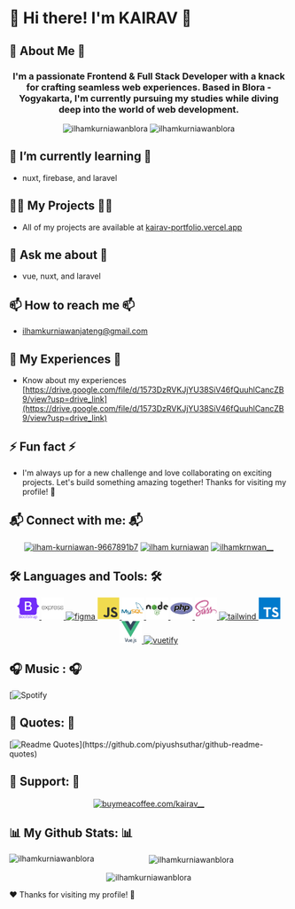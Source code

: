 # 👋 Hi there! I'm KAIRAV 👋

## 🚀 About Me 🚀 
<h3 align="center">I'm a passionate Frontend & Full Stack Developer with a knack for crafting seamless web experiences. Based in Blora - Yogyakarta, I'm currently pursuing my studies while diving deep into the world of web development.</h3>

<p align="center"> 
  <img src="https://komarev.com/ghpvc/?username=ilhamkurniawanblora&label=Profile%20views&color=0e75b6&style=flat" alt="ilhamkurniawanblora" /> 
  <img src="https://github-profile-trophy.vercel.app/?username=ilhamkurniawanblora" alt="ilhamkurniawanblora" /> 
</p>

## 🌱 I’m currently learning 🌱 
* nuxt, firebase, and laravel

## 👨‍💻 My Projects 👨‍💻 
* All of my projects are available at [kairav-portfolio.vercel.app](kairav-portfolio.vercel.app)

## 💬 Ask me about 💬
* vue, nuxt, and laravel

## 📫 How to reach me 📫
* ilhamkurniawanjateng@gmail.com

## 📄 My Experiences 📄
* Know about my experiences [https://drive.google.com/file/d/1573DzRVKJjYU38SiV46fQuuhlCancZB9/view?usp=drive_link](https://drive.google.com/file/d/1573DzRVKJjYU38SiV46fQuuhlCancZB9/view?usp=drive_link)

## ⚡ Fun fact ⚡
* I'm always up for a new challenge and love collaborating on exciting projects. Let's build something amazing together! Thanks for visiting my profile! 🚀

## 📬 Connect with me: 📬
<p align="center">
<a href="https://linkedin.com/in/ilham-kurniawan-9667891b7" target="blank"><img align="center" src="https://raw.githubusercontent.com/rahuldkjain/github-profile-readme-generator/master/src/images/icons/Social/linked-in-alt.svg" alt="ilham-kurniawan-9667891b7" height="30" width="40" /></a>
<a href="https://fb.com/ilham kurniawan" target="blank"><img align="center" src="https://raw.githubusercontent.com/rahuldkjain/github-profile-readme-generator/master/src/images/icons/Social/facebook.svg" alt="ilham kurniawan" height="30" width="40" /></a>
<a href="https://instagram.com/ilhamkrnwan__" target="blank"><img align="center" src="https://raw.githubusercontent.com/rahuldkjain/github-profile-readme-generator/master/src/images/icons/Social/instagram.svg" alt="ilhamkrnwan__" height="30" width="40" /></a>
</p>

## 🛠️ Languages and Tools: 🛠️
<p align="center">
<a href="https://getbootstrap.com" target="_blank" rel="noreferrer"> <img src="https://raw.githubusercontent.com/devicons/devicon/master/icons/bootstrap/bootstrap-plain-wordmark.svg" alt="bootstrap" width="40" height="40"/> </a> 
<a href="https://expressjs.com" target="_blank" rel="noreferrer"> <img src="https://raw.githubusercontent.com/devicons/devicon/master/icons/express/express-original-wordmark.svg" alt="express" width="40" height="40"/> </a> 
<a href="https://www.figma.com/" target="_blank" rel="noreferrer"> <img src="https://www.vectorlogo.zone/logos/figma/figma-icon.svg" alt="figma" width="40" height="40"/> </a> 
<a href="https://developer.mozilla.org/en-US/docs/Web/JavaScript" target="_blank" rel="noreferrer"> <img src="https://raw.githubusercontent.com/devicons/devicon/master/icons/javascript/javascript-original.svg" alt="javascript" width="40" height="40"/> </a> 
<a href="https://www.mysql.com/" target="_blank" rel="noreferrer"> <img src="https://raw.githubusercontent.com/devicons/devicon/master/icons/mysql/mysql-original-wordmark.svg" alt="mysql" width="40" height="40"/> </a> 
<a href="https://nodejs.org" target="_blank" rel="noreferrer"> <img src="https://raw.githubusercontent.com/devicons/devicon/master/icons/nodejs/nodejs-original-wordmark.svg" alt="nodejs" width="40" height="40"/> </a> 
<a href="https://www.php.net" target="_blank" rel="noreferrer"> <img src="https://raw.githubusercontent.com/devicons/devicon/master/icons/php/php-original.svg" alt="php" width="40" height="40"/> </a> 
<a href="https://sass-lang.com" target="_blank" rel="noreferrer"> <img src="https://raw.githubusercontent.com/devicons/devicon/master/icons/sass/sass-original.svg" alt="sass" width="40" height="40"/> </a> 
<a href="https://tailwindcss.com/" target="_blank" rel="noreferrer"> <img src="https://www.vectorlogo.zone/logos/tailwindcss/tailwindcss-icon.svg" alt="tailwind" width="40" height="40"/> </a> 
<a href="https://www.typescriptlang.org/" target="_blank" rel="noreferrer"> <img src="https://raw.githubusercontent.com/devicons/devicon/master/icons/typescript/typescript-original.svg" alt="typescript" width="40" height="40"/> </a> 
<a href="https://vuejs.org/" target="_blank" rel="noreferrer"> <img src="https://raw.githubusercontent.com/devicons/devicon/master/icons/vuejs/vuejs-original-wordmark.svg" alt="vuejs" width="40" height="40"/> </a> 
<a href="https://vuetifyjs.com/en/" target="_blank" rel="noreferrer"> <img src="https://bestofjs.org/logos/vuetify.svg" alt="vuetify" width="40" height="40"/> </a> 
</p>

## 🎧 Music : 🎧

[![Spotify](https://spotify-github-profile.kittinanx.com/api/view.svg?uid=31imq2edmthgekdzdue5fxdvqrvm&redirect=true]][https://spotify-github-profile.kittinanx.com/api/view.svg?uid=31imq2edmthgekdzdue5fxdvqrvm&cover_image=true&theme=default&show_offline=false&background_color=121212&interchange=true&bar_color_cover=true&bar_color=eac71a)

## 📜 Quotes: 📜

[![Readme Quotes](https://quotes-github-readme.vercel.app/api?type=horizontal&theme=algolia&quote=It's%20never%20too%20late%20to%20be%20what%20you%20might%20have%20been.)](https://github.com/piyushsuthar/github-readme-quotes)

## 🙏 Support: 🙏
<p align="center"><a href="https://www.buymeacoffee.com/buymeacoffee.com/kairav__"> <img align="center" src="https://cdn.buymeacoffee.com/buttons/v2/default-yellow.png" height="50" width="210" alt="buymeacoffee.com/kairav__" /></a></p>

## 📊 My Github Stats: 📊
<p><img align="left" src="https://github-readme-stats.vercel.app/api/top-langs?username=ilhamkurniawanblora&show_icons=true&locale=en&layout=compact" alt="ilhamkurniawanblora" /></p>
<p align="center">
  <img align="center" src="https://github-readme-stats.vercel.app/api?username=ilhamkurniawanblora&show_icons=true&locale=en" alt="ilhamkurniawanblora" />
</p>

<p align="center">
  <img align="center" src="https://github-readme-streak-stats.herokuapp.com/?user=ilhamkurniawanblora&" alt="ilhamkurniawanblora" />
</p>

❤️ Thanks for visiting my profile! 🚀
